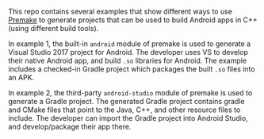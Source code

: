 

This repo contains several examples that show different ways to use [Premake](https://premake.github.io/)
to generate projects that can be used to build Android apps in C++ (using different build tools).


In example 1, the built-in `android` module of premake is used to generate a Visual Studio 2017 project
for Android. The developer uses VS to develop their native Android app, and build `.so` libraries for
Android. The example includes a checked-in Gradle project which packages the built `.so` files
into an APK.

In example 2, the third-party `android-studio`  module of premake is used to generate a Gradle project.
The generated Gradle project contains gradle and CMake files that point to the Java, C++, and other
resource files to include. The developer can import the Gradle project into Android Studio, and
develop/package their app there.


